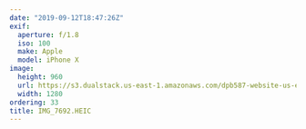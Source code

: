 ```yaml
---
date: "2019-09-12T18:47:26Z"
exif:
  aperture: f/1.8
  iso: 100
  make: Apple
  model: iPhone X
image:
  height: 960
  url: https://s3.dualstack.us-east-1.amazonaws.com/dpb587-website-us-east-1/asset/gallery/2019-europe-trip/165f3a60-9a01-b55d-e842-c3cd792b66f8~1280.jpg
  width: 1280
ordering: 33
title: IMG_7692.HEIC
---
```

